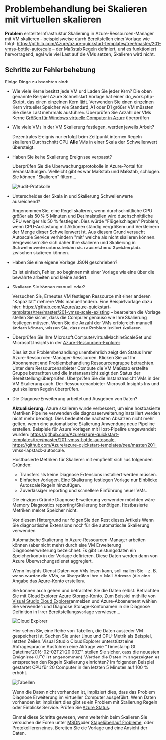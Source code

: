 <properties
    pageTitle="Problembehandlung beim Skalieren mit virtuellen Skalierung | Microsoft Azure"
    description="Problembehandlung bei Skalieren mit virtuellen skalieren. Verstehen Sie normalerweise Probleme und deren Behebung."
    services="virtual-machine-scale-sets"
    documentationCenter=""
    authors="gbowerman"
    manager="timlt"
    editor=""
    tags="azure-resource-manager"/>

<tags
    ms.service="virtual-machine-scale-sets"
    ms.workload="na"
    ms.tgt_pltfrm="windows"
    ms.devlang="na"
    ms.topic="article"
    ms.date="10/28/2016"
    ms.author="guybo"/>

# <a name="troubleshooting-autoscale-with-virtual-machine-scale-sets"></a>Problembehandlung bei Skalieren mit virtuellen skalieren

**Problem** erstellte Infrastruktur Skalierung in Azure-Ressourcen-Manager mit VM skalieren – beispielsweise durch Bereitstellen einer Vorlage wie folgt: https://github.com/Azure/azure-quickstart-templates/tree/master/201-vmss-bottle-autoscale – der Maßstab Regeln definiert, und es funktioniert hervorragend, egal wie viel Last auf die VMs setzen, Skalieren wird nicht.

## <a name="troubleshooting-steps"></a>Schritte zur Fehlerbehebung

Einige Dinge zu beachten sind:

- Wie viele Kerne besitzt jede VM und Laden Sie jeder Kern?
 Die oben genannte Beispiel Azure Schnellstart Vorlage hat einen do_work.php-Skript, das einen einzelnen Kern lädt. Verwenden Sie einen einzelnen Kern virtueller Speicher wie Standard_A1 oder D1 größer VM müssten Sie diese Last mehrmals ausführen. Überprüfen Sie Anzahl der VMs Kerne [Größen für Windows virtuelle Computer in Azure](../virtual-machines/virtual-machines-windows-sizes.md) überprüfen

- Wie viele VMs in der VM Skalierung festlegen, werden jeweils Arbeit?

    Dezentrales Ereignis nur erfolgt beim Zeitpunkt internen Regeln skalieren Durchschnitt CPU **Alle** VMs in einer Skala den Schwellenwert übersteigt.

- Haben Sie keine Skalierung Ereignisse verpasst?

    Überprüfen Sie die Überwachungsprotokolle in Azure-Portal für Veranstaltungen. Vielleicht gibt es war Maßstab und Maßstab, schlugen. Sie können "Skalieren" filtern...

    ![Audit-Protokolle][audit]

- Unterscheiden der Skala in und Skalierung Schwellenwerte ausreichend?

    Angenommen Sie, eine Regel skalieren, wenn durchschnittliche CPU größer als 50 % 5 Minuten und Dezimalstellen wird durchschnittliche CPU weniger als 50 % festlegen. Dies würde "Flügelschlagen" Problem, wenn CPU-Auslastung mit Aktionen ständig vergrößern und Verkleinern der Menge dieser Schwellenwert ist. Aus diesem Grund versucht Autoscale Service verhindern "mit" welche als nicht skalieren können. Vergewissern Sie sich daher Ihre skalieren und Skalierung in Schwellenwerte unterscheiden sich ausreichend Speicherplatz zwischen skalieren können.

- Haben Sie eine eigene Vorlage JSON geschrieben?

    Es ist einfach, Fehler, so beginnen mit einer Vorlage wie eine über die bewährte arbeiten und kleine ändert. 

- Skalieren Sie können manuell oder?

    Versuchen Sie, Erneutes VM festlegen Ressource mit einer anderen "Kapazität" mehrere VMs manuell ändern. Eine Beispielvorlage dazu hier: https://github.com/Azure/azure-quickstart-templates/tree/master/201-vmss-scale-existing – bearbeiten die Vorlage stellen Sie sicher, dass die Computer genauso wie Ihre Skalierung festlegen müssen. Wenn Sie die Anzahl der VMs erfolgreich manuell ändern können, wissen Sie, dass das Problem isoliert skalieren.

- Überprüfen Sie Ihre Microsoft.Compute/virtualMachineScaleSet und Microsoft.Insights in der [Azure-Ressourcen-Explorer](https://resources.azure.com/)

    Dies ist zur Problembehandlung unentbehrlich zeigt den Status Ihrer Azure-Ressourcen-Manager-Ressourcen. Klicken Sie auf Ihr Abonnement und Problembehandlung Ressourcengruppe betrachten. Unter dem Ressourcenanbieter Compute die VM Maßstab erstellte Gruppe betrachten und die Instanzansicht zeigt den Status der Bereitstellung überprüfen. Überprüfen Sie die Instanzansicht VMs in der VM Skalierung auch. Der Ressourcenanbieter Microsoft.Insights Ins und gut skalieren Regeln überprüfen.

- Die Diagnose Erweiterung arbeitet und Ausgeben von Daten?

    __Aktualisierung:__ Azure skalieren wurde verbessert, um eine hostbasierte Metriken Pipeline verwenden die diagnoseerweiterung installiert werden nicht mehr benötigt. Dies bedeutet die nächsten Absätzen nicht mehr gelten, wenn eine automatische Skalierung Anwendung neue Pipeline erstellen. Beispiele für Azure Vorlagen mit Host-Pipeline umgewandelt wurden: https://github.com/Azure/azure-quickstart-templates/tree/master/201-vmss-bottle-autoscale, https://github.com/Azure/azure-quickstart-templates/tree/master/201-vmss-lapstack-autoscale. 

    Hostbasierte Metriken für Skalieren mit empfiehlt sich aus folgenden Gründen:

    - Transfers als keine Diagnose Extensions installiert werden müssen.
    - Einfacher Vorlagen. Eine Skalierung festlegen Vorlage nur Einblicke Autoscale Regeln hinzufügen.
    - Zuverlässiger reporting und schnellere Einführung neuer VMs.

    Die einzigen Gründe Diagnose Erweiterung verwenden möchten wäre Memory Diagnostics reporting/Skalierung benötigen. Hostbasierte Metriken meldet Speicher nicht.

    Vor diesem Hintergrund nur folgen Sie den Rest dieses Artikels Wenn Sie diagnostische Extensions noch für die automatische Skalierung verwenden

    Automatische Skalierung in Azure-Ressourcen-Manager arbeiten können (aber nicht mehr) durch eine VM Erweiterung Diagnoseerweiterung bezeichnet. Es gibt Leistungsdaten ein Speicherkonto in der Vorlage definieren. Diese Daten werden dann von Azure Überwachungsdienst aggregiert.

    Wenn Insights-Dienst Daten von VMs lesen kann, soll mailen Sie – z. B. wenn wurden die VMs, so überprüfen Ihre e-Mail-Adresse (die eine Angabe das Azure-Konto erstellen).

    Sie können auch gehen und betrachten Sie die Daten selbst. Betrachten Sie mit Cloud Explorer Azure Storage-Konto. Zum Beispiel mithilfe von [Visual Studio Cloud Explorer](https://visualstudiogallery.msdn.microsoft.com/aaef6e67-4d99-40bc-aacf-662237db85a2)anmelden und Azure-Abonnement wählen Sie verwenden und Diagnose Storage-Kontonamen in die Diagnose Definition in Ihrer Bereitstellungsvorlage verwiesen...

    ![Cloud Explorer][explorer]

    Hier sehen Sie, eine Reihe von Tabellen, die Daten aus jeder VM gespeichert ist. Suchen Sie unter Linux und CPU-Metrik als Beispiel, letzten Zeilen. Visual Studio Cloud Explorer unterstützt eine Abfragesprache Ausführen eine Abfrage wie "Timestamp Gt Datetime'2016-02-02T21:20:00Z'", stellen Sie sicher, dass die neuesten Ereignisse (UTC ist angenommen). Werden die Daten im angezeigten es entsprechen den Regeln Skalierung einrichten? Im folgenden Beispiel gestartet CPU für 20 Computer in den letzten 5 Minuten auf 100 % erhöht.

    ![Tabellen][tables]

    Wenn die Daten nicht vorhanden ist, impliziert dies, dass das Problem Diagnose Erweiterung im virtuellen Computer ausgeführt. Wenn Daten vorhanden ist, impliziert dies gibt es ein Problem mit Skalierung Regeln oder Einblicke Service. Prüfen Sie [Azure Status](https://azure.microsoft.com/status/).

    Einmal diese Schritte gewesen, wenn weiterhin beim Skalieren Sie versuchen die Foren unter [MSDN](https://social.msdn.microsoft.com/forums/azure/home?category=windowsazureplatform%2Cazuremarketplace%2Cwindowsazureplatformctp)oder [Stapelüberlauf Probleme](http://stackoverflow.com/questions/tagged/azure), oder Protokollieren eines. Bereiten Sie die Vorlage und eine Ansicht der Daten.

[audit]: ./media/virtual-machine-scale-sets-troubleshoot/image3.png
[explorer]: ./media/virtual-machine-scale-sets-troubleshoot/image1.png
[tables]: ./media/virtual-machine-scale-sets-troubleshoot/image4.png
